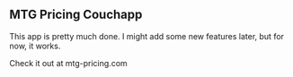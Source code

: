 ## MTG Pricing Couchapp

This app is pretty much done. I might add some new features later, but for now, it works.

Check it out at mtg-pricing.com

